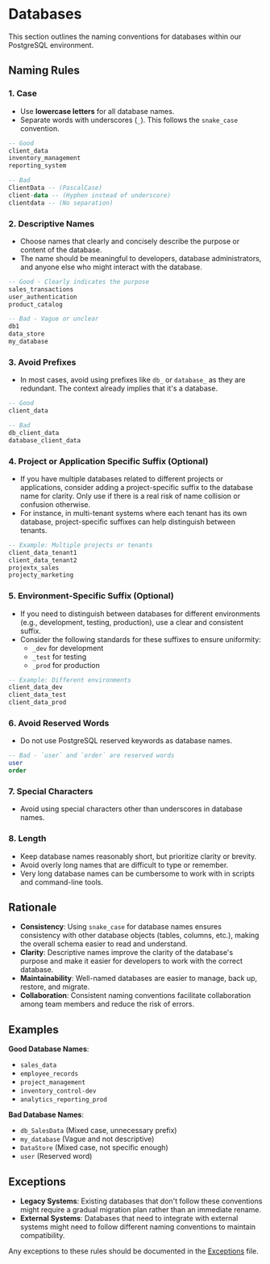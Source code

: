 # Databases

This section outlines the naming conventions for databases within our PostgreSQL environment.

## Naming Rules

### 1. Case

- Use **lowercase letters** for all database names.
- Separate words with underscores (`_`). This follows the `snake_case` convention.

```sql
-- Good
client_data
inventory_management
reporting_system

-- Bad
ClientData -- (PascalCase)
client-data -- (Hyphen instead of underscore)
clientdata -- (No separation)
```

### 2. Descriptive Names

- Choose names that clearly and concisely describe the purpose or content of the database.
- The name should be meaningful to developers, database administrators, and anyone else who might interact with the database.

```sql
-- Good - Clearly indicates the purpose
sales_transactions
user_authentication
product_catalog

-- Bad - Vague or unclear
db1
data_store
my_database
```

### 3. Avoid Prefixes

- In most cases, avoid using prefixes like `db_` or `database_` as they are redundant. The context already implies that it's a database.

```sql
-- Good
client_data

-- Bad
db_client_data
database_client_data
```

### 4. Project or Application Specific Suffix (Optional)

- If you have multiple databases related to different projects or applications, consider adding a project-specific suffix to the database name for clarity. Only use if there is a real risk of name collision or confusion otherwise.
- For instance, in multi-tenant systems where each tenant has its own database, project-specific suffixes can help distinguish between tenants.

```sql
-- Example: Multiple projects or tenants
client_data_tenant1
client_data_tenant2
projextx_sales
projecty_marketing
```

### 5. Environment-Specific Suffix (Optional)

- If you need to distinguish between databases for different environments (e.g., development, testing, production), use a clear and consistent suffix.
- Consider the following standards for these suffixes to ensure uniformity:
  - `_dev` for development
  - `_test` for testing
  - `_prod` for production

```sql
-- Example: Different environments
client_data_dev
client_data_test
client_data_prod
```

### 6. Avoid Reserved Words

- Do not use PostgreSQL reserved keywords as database names.

```sql
-- Bad - `user` and `order` are reserved words
user
order
```

### 7. Special Characters

- Avoid using special characters other than underscores in database names.

### 8. Length

- Keep database names reasonably short, but prioritize clarity or brevity.
- Avoid overly long names that are difficult to type or remember.
- Very long database names can be cumbersome to work with in scripts and command-line tools.

## Rationale

- **Consistency**: Using `snake_case` for database names ensures consistency with other database objects (tables, columns, etc.), making the overall schema easier to read and understand.
- **Clarity**: Descriptive names improve the clarity of the database's purpose and make it easier for developers to work with the correct database.
- **Maintainability**: Well-named databases are easier to manage, back up, restore, and migrate.
- **Collaboration**: Consistent naming conventions facilitate collaboration among team members and reduce the risk of errors.

## Examples

**Good Database Names**:

- `sales_data`
- `employee_records`
- `project_management`
- `inventory_control-dev`
- `analytics_reporting_prod`

**Bad Database Names**:

- `db_SalesData` (Mixed case, unnecessary prefix)
- `my_database` (Vague and not descriptive)
- `DataStore` (Mixed case, not specific enough)
- `user` (Reserved word)

## Exceptions

- **Legacy Systems**: Existing databases that don't follow these conventions might require a gradual migration plan rather than an immediate rename.
- **External Systems**: Databases that need to integrate with external systems might need to follow different naming conventions to maintain compatibility.

Any exceptions to these rules should be documented in the [Exceptions](exceptions.md) file.
